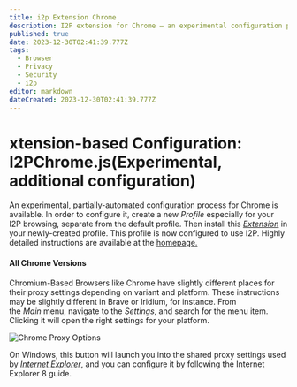 ```yaml
---
title: i2p Extension Chrome
description: I2P extension for Chrome – an experimental configuration process that allows users to access the Invisible Internet Project (I2P) network through Google Chrome. This note may include instructions on creating a new profile, installing the extension, and configuring it for secure and private browsing using the I2P network.
published: true
date: 2023-12-30T02:41:39.777Z
tags:
  - Browser
  - Privacy
  - Security
  - i2p
editor: markdown
dateCreated: 2023-12-30T02:41:39.777Z
---
```

# xtension-based Configuration: I2PChrome.js(Experimental, additional configuration)

An experimental, partially-automated configuration process for Chrome is available. In order to configure it, create a new _Profile_ especially for your I2P browsing, separate from the default profile. Then install this [_Extension_](https://chrome.google.com/webstore/detail/i2pchromejs/ikdjcmomgldfciocnpekfndklkfgglpe) in your newly-created profile. This profile is now configured to use I2P. Highly detailed instructions are available at the [homepage.](https://eyedeekay.github.io/I2P-Configuration-For-Chromium)

#### All Chrome Versions

Chromium-Based Browsers like Chrome have slightly different places for their proxy settings depending on variant and platform. These instructions may be slightly different in Brave or Iridium, for instance. From the _Main_ menu, navigate to the _Settings_, and search for the menu item. Clicking it will open the right settings for your platform.

![Chrome Proxy Options](https://geti2p.net/_static/images/chrome.proxy.png "Chrome Proxy Options")

On Windows, this button will launch you into the shared proxy settings used by [_Internet Explorer_](https://geti2p.net/en/download/2.0.0/clearnet/https/download.i2p2.no/i2pinstall_2.0.0_windows.exe/download#ie8), and you can configure it by following the Internet Explorer 8 guide.